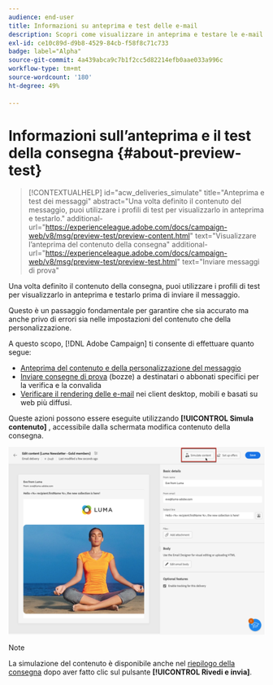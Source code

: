 ```yaml
---
audience: end-user
title: Informazioni su anteprima e test delle e-mail
description: Scopri come visualizzare in anteprima e testare le e-mail
exl-id: ce10c89d-d9b8-4529-84cb-f58f8c71c733
badge: label="Alpha"
source-git-commit: 4a439abca9c7b1f2cc5d82214efb0aae033a996c
workflow-type: tm+mt
source-wordcount: '180'
ht-degree: 49%

---
```


# Informazioni sull’anteprima e il test della consegna {#about-preview-test}

>[!CONTEXTUALHELP]
>id="acw_deliveries_simulate"
>title="Anteprima e test dei messaggi"
>abstract="Una volta definito il contenuto del messaggio, puoi utilizzare i profili di test per visualizzarlo in anteprima e testarlo."
>additional-url="https://experienceleague.adobe.com/docs/campaign-web/v8/msg/preview-test/preview-content.html" text="Visualizzare l’anteprima del contenuto della consegna"
>additional-url="https://experienceleague.adobe.com/docs/campaign-web/v8/msg/preview-test/preview-test.html" text="Inviare messaggi di prova"

Una volta definito il contenuto della consegna, puoi utilizzare i profili di test per visualizzarlo in anteprima e testarlo prima di inviare il messaggio.

Questo è un passaggio fondamentale per garantire che sia accurato ma anche privo di errori sia nelle impostazioni del contenuto che della personalizzazione.

A questo scopo, [!DNL Adobe Campaign] ti consente di effettuare quanto segue:

* [Anteprima del contenuto e della personalizzazione del messaggio](preview-content.md)
* [Inviare consegne di prova](test-deliveries.md) (bozze) a destinatari o abbonati specifici per la verifica e la convalida
* [Verificare il rendering delle e-mail](email-rendering.md) nei client desktop, mobili e basati su web più diffusi.

Queste azioni possono essere eseguite utilizzando **[!UICONTROL Simula contenuto]** , accessibile dalla schermata modifica contenuto della consegna.

<!-- from the [Edit content](../content/edit-content.md) screen or from the [Email Designer](../content/get-started-email-designer.md).-->

![](assets/simulate-button.png)

>[!NOTE]
>
>La simulazione del contenuto è disponibile anche nel [riepilogo della consegna](../monitor/prepare-send.md) dopo aver fatto clic sul pulsante **[!UICONTROL Rivedi e invia]**.
